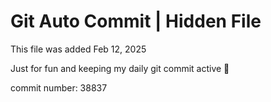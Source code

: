 # Git Auto Commit | Hidden File

This file was added Feb 12, 2025

Just for fun and keeping my daily git commit active 🤪

commit number: 38837
